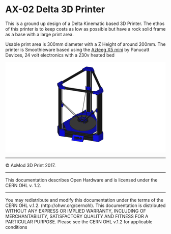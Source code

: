 <h1>AX-02 Delta 3D Printer</h1>

This is a ground up design of a Delta Kinematic based 3D Printer. The ethos of this printer is to keep costs as low as possible but have a rock solid frame as a base with a large print area.


Usable print area is 300mm diameter with a Z Height of around 200mm. The printer is Smoothieware based using the [Azteeg X5 mini](http://www.panucatt.com/azteeg_X5_mini_reprap_3d_printer_controller_p/ax5mini.htm) by Panucatt Devices, 24 volt electronics with a 230v heated bed

 <img src="https://raw.githubusercontent.com/AxMod3DPrint/AX-02/master/Images/AX-02.png" />

<hr />
&copy; AxMod 3D Print 2017.
<hr />
This documentation describes Open Hardware and is licensed under the CERN OHL v. 1.2.
<hr />
You may redistribute and modify this documentation under the terms of the
CERN OHL v.1.2. (http://ohwr.org/cernohl). This documentation is distributed
WITHOUT ANY EXPRESS OR IMPLIED WARRANTY, INCLUDING OF
MERCHANTABILITY, SATISFACTORY QUALITY AND FITNESS FOR A
PARTICULAR PURPOSE. Please see the CERN OHL v.1.2 for applicable
conditions
